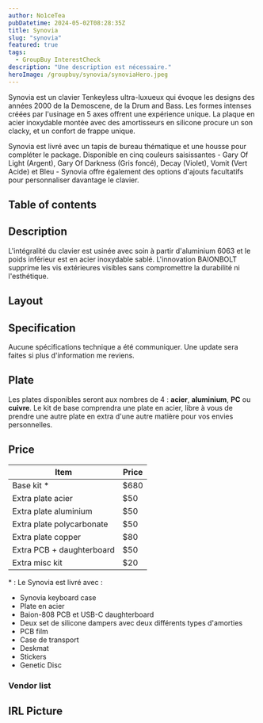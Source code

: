 ```yaml
---
author: No1ceTea
pubDatetime: 2024-05-02T08:28:35Z
title: Synovia
slug: "synovia"
featured: true
tags:
  - GroupBuy InterestCheck
description: "Une description est nécessaire."
heroImage: /groupbuy/synovia/synoviaHero.jpeg
---
```


Synovia est un clavier Tenkeyless ultra-luxueux qui évoque les designs des années 2000 de la Demoscene, de la Drum and Bass. Les formes intenses créées par l'usinage en 5 axes offrent une expérience unique. La plaque en acier inoxydable montée avec des amortisseurs en silicone procure un son clacky, et un confort de frappe unique.

Synovia est livré avec un tapis de bureau thématique et une housse pour compléter le package. Disponible en cinq couleurs saisissantes - Gary Of Light (Argent), Gary Of Darkness (Gris foncé), Decay (Violet), Vomit (Vert Acide) et Bleu - Synovia offre également des options d'ajouts facultatifs pour personnaliser davantage le clavier.

## Table of contents

## Description

L'intégralité du clavier est usinée avec soin à partir d'aluminium 6063 et le poids inférieur est en acier inoxydable sablé. L'innovation BAIONBOLT supprime les vis extérieures visibles sans compromettre la durabilité ni l'esthétique.

## Layout

## Specification

Aucune spécifications technique a été communiquer. Une update sera faites si plus d'information me reviens.

## Plate

Les plates disponibles seront aux nombres de 4 : **acier**, **aluminium**, **PC** ou **cuivre**. Le kit de base comprendra une plate en acier, libre à vous de prendre une autre plate en extra d'une autre matière pour vos envies personnelles.

## Price

| Item                      | Price |
| ------------------------- | ----- |
| Base kit \*               | $680  |
| Extra plate acier         | $50   |
| Extra plate aluminium     | $50   |
| Extra plate polycarbonate | $50   |
| Extra plate copper        | $80   |
| Extra PCB + daughterboard | $50   |
| Extra misc kit            | $20   |

\* : Le Synovia est livré avec :

- Synovia keyboard case
- Plate en acier
- Baion-808 PCB et USB-C daughterboard
- Deux set de silicone dampers avec deux différents types d'amorties
- PCB film
- Case de transport
- Deskmat
- Stickers
- Genetic Disc

### Vendor list

## IRL Picture
